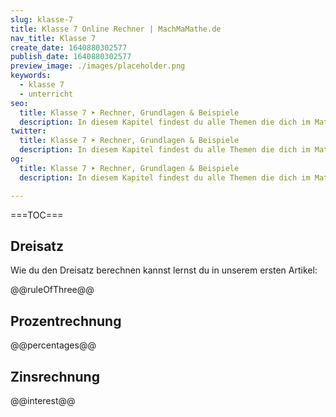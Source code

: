 ```yaml
---
slug: klasse-7
title: Klasse 7 Online Rechner | MachMaMathe.de
nav_title: Klasse 7
create_date: 1640880302577
publish_date: 1640880302577
preview_image: ./images/placeholder.png
keywords:
  - klasse 7
  - unterricht
seo:
  title: Klasse 7 ➤ Rechner, Grundlagen & Beispiele 
  description: In diesem Kapitel findest du alle Themen die dich im Matheunterricht in der 7. Klasse begegnen. Unter anderem Themen wie Dreisatz und das wichtige Thema Prozentrechnung. Mit diesen Themen kannst du auch im Alltag Situationen meistern.
twitter:
  title: Klasse 7 ➤ Rechner, Grundlagen & Beispiele 
  description: In diesem Kapitel findest du alle Themen die dich im Matheunterricht in der 7. Klasse begegnen. Unter anderem Themen wie Dreisatz und das wichtige Thema Prozentrechnung. Mit diesen Themen kannst du auch im Alltag Situationen meistern.
og:
  title: Klasse 7 ➤ Rechner, Grundlagen & Beispiele 
  description: In diesem Kapitel findest du alle Themen die dich im Matheunterricht in der 7. Klasse begegnen. Unter anderem Themen wie Dreisatz und das wichtige Thema Prozentrechnung. Mit diesen Themen kannst du auch im Alltag Situationen meistern.

---
```



===TOC===


## Dreisatz
Wie du den Dreisatz berechnen kannst lernst du in unserem ersten Artikel: 

@@ruleOfThree@@

## Prozentrechnung

@@percentages@@

## Zinsrechnung

@@interest@@
